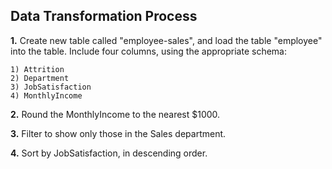 ## Data Transformation Process

**1.** Create new table called "employee-sales", and load the table "employee" into the table. Include four columns, using the appropriate schema:

    1) Attrition
    2) Department
    3) JobSatisfaction
    4) MonthlyIncome
    
  **2.** Round the MonthlyIncome to the nearest $1000.
  
  **3.** Filter to show only those in the Sales department.
  
  **4.** Sort by JobSatisfaction, in descending order.
